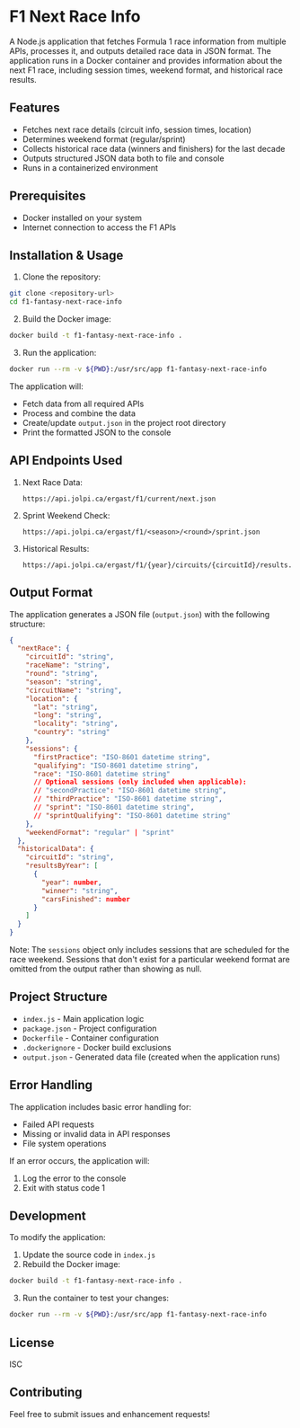 # F1 Next Race Info

A Node.js application that fetches Formula 1 race information from multiple APIs, processes it, and outputs detailed race data in JSON format. The application runs in a Docker container and provides information about the next F1 race, including session times, weekend format, and historical race results.

## Features

- Fetches next race details (circuit info, session times, location)
- Determines weekend format (regular/sprint)
- Collects historical race data (winners and finishers) for the last decade
- Outputs structured JSON data both to file and console
- Runs in a containerized environment

## Prerequisites

- Docker installed on your system
- Internet connection to access the F1 APIs

## Installation & Usage

1. Clone the repository:
```bash
git clone <repository-url>
cd f1-fantasy-next-race-info
```

2. Build the Docker image:
```bash
docker build -t f1-fantasy-next-race-info .
```

3. Run the application:
```bash
docker run --rm -v ${PWD}:/usr/src/app f1-fantasy-next-race-info
```

The application will:
- Fetch data from all required APIs
- Process and combine the data
- Create/update `output.json` in the project root directory
- Print the formatted JSON to the console

## API Endpoints Used

1. Next Race Data:
   ```
   https://api.jolpi.ca/ergast/f1/current/next.json
   ```

2. Sprint Weekend Check:
   ```
   https://api.jolpi.ca/ergast/f1/<season>/<round>/sprint.json
   ```

3. Historical Results:
   ```
   https://api.jolpi.ca/ergast/f1/{year}/circuits/{circuitId}/results.json
   ```

## Output Format

The application generates a JSON file (`output.json`) with the following structure:

```json
{
  "nextRace": {
    "circuitId": "string",
    "raceName": "string",
    "round": "string",
    "season": "string",
    "circuitName": "string",
    "location": {
      "lat": "string",
      "long": "string",
      "locality": "string",
      "country": "string"
    },
    "sessions": {
      "firstPractice": "ISO-8601 datetime string",
      "qualifying": "ISO-8601 datetime string",
      "race": "ISO-8601 datetime string"
      // Optional sessions (only included when applicable):
      // "secondPractice": "ISO-8601 datetime string",
      // "thirdPractice": "ISO-8601 datetime string",
      // "sprint": "ISO-8601 datetime string",
      // "sprintQualifying": "ISO-8601 datetime string"
    },
    "weekendFormat": "regular" | "sprint"
  },
  "historicalData": {
    "circuitId": "string",
    "resultsByYear": [
      {
        "year": number,
        "winner": "string",
        "carsFinished": number
      }
    ]
  }
}
```

Note: The `sessions` object only includes sessions that are scheduled for the race weekend. Sessions that don't exist for a particular weekend format are omitted from the output rather than showing as null.

## Project Structure

- `index.js` - Main application logic
- `package.json` - Project configuration
- `Dockerfile` - Container configuration
- `.dockerignore` - Docker build exclusions
- `output.json` - Generated data file (created when the application runs)

## Error Handling

The application includes basic error handling for:
- Failed API requests
- Missing or invalid data in API responses
- File system operations

If an error occurs, the application will:
1. Log the error to the console
2. Exit with status code 1

## Development

To modify the application:

1. Update the source code in `index.js`
2. Rebuild the Docker image:
```bash
docker build -t f1-fantasy-next-race-info .
```
3. Run the container to test your changes:
```bash
docker run --rm -v ${PWD}:/usr/src/app f1-fantasy-next-race-info
```

## License

ISC

## Contributing

Feel free to submit issues and enhancement requests!